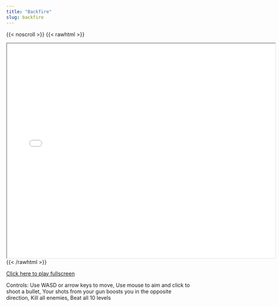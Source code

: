 ```yaml
---
title: "Backfire"
slug: backfire
---
```


{{< noscroll >}}
{{< rawhtml >}}
<iframe width="720" height="576" name="iframe" src="/cjs-garchive/backfire/index.html"></iframe>
{{< /rawhtml >}}

[Click here to play fullscreen](/cjs-garchive/backfire/index.html)

Controls: Use WASD or arrow keys to move, Use mouse to aim and click to shoot a bullet, Your shots from your gun boosts you in the opposite direction, Kill all enemies, Beat all 10 levels

